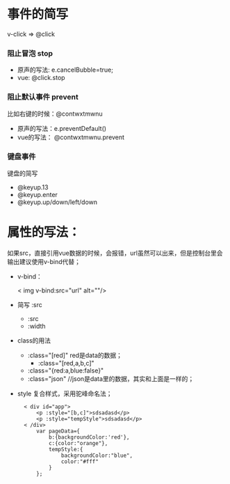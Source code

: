 
# 事件的简写

v-click => @click

### 阻止冒泡 stop

- 原声的写法: e.cancelBubble=true;
- vue: @click.stop

### 阻止默认事件 prevent

比如右键的时候：@contwxtmwnu

- 原声的写法：e.preventDefault()
- vue的写法： @contwxtmwnu.prevent

### 键盘事件

键盘的简写

- @keyup.13
- @keyup.enter
- @keyup.up/down/left/down


# 属性的写法：

如果src，直接引用vue数据的时候，会报错，url虽然可以出来，但是控制台里会输出建议使用v-bind代替；

- v-bind：

    < img v-bind:src="url" alt=""/>

- 简写 :src

    - :src
    - :width


- class的用法
    - :class="[red]"  red是data的数据；
        - :class="[red,a,b,c]"
    - :class="{red:a,blue:false}"
    - :class="json" //json是data里的数据，其实和上面是一样的；

- style 复合样式，采用驼峰命名法；

        < div id="app">
            <p :style="[b,c]">sdsadasd</p>
            <p :style="tempStyle">sdsadasd</p>
        < /div>
            var pageData={
                b:{backgroundColor:'red'},
                c:{color:"orange"},
                tempStyle:{
                    backgroundColor:"blue",
                    color:"#fff"
                }
            };
